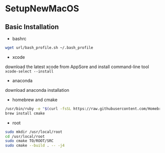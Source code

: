 # SetupNewMacOS

## Basic Installation

* bashrc

```bash
wget url/bash_profile.sh ~/.bash_profile
```

* xcode 

download the latest xcode from AppSore and install command-line tool `xcode-select --install`

* anaconda

download anaconda installation

* homebrew and cmake

```bash
/usr/bin/ruby -e "$(curl -fsSL https://raw.githubusercontent.com/Homebrew/install/master/install)"
brew install cmake
```

* root

```bash
sudo mkdir /usr/local/root
cd /usr/local/root
sudo cmake TO/ROOT/SRC 
sudo cmake --build . -- -j4
```
